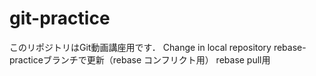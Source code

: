 ﻿# git-practice
このリポジトリはGit動画講座用です．
Change in local repository
rebase-practiceブランチで更新（rebase コンフリクト用）
rebase pull用
